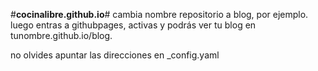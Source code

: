 #**cocinalibre.github.io**#
cambia nombre repositorio a blog, por ejemplo. 
luego entras a githubpages, activas y podrás ver tu blog en tunombre.github.io/blog. 

no olvides apuntar las direcciones en _config.yaml
